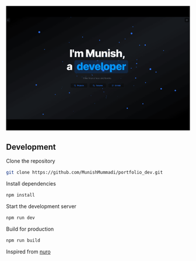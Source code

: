 <div align="center">

<a target="_blank" href="https://munishdev.fun">
    <img alt='Website' src="./public/Screenshot.png" />
</a>

</div>

## Development

Clone the repository

```zsh
git clone https://github.com/MunishMummadi/portfolio_dev.git
```

Install dependencies

```zsh
npm install

```

Start the development server

```zsh
npm run dev

```

Build for production

```zsh
npm run build

```

Inspired from [nuro](https://github.com/NuroDev/nuro.dev)

